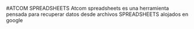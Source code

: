 #ATCOM SPREADSHEETS
Atcom spreadsheets es una herramienta pensada para recuperar datos desde archivos SPREADSHEETS alojados en google
